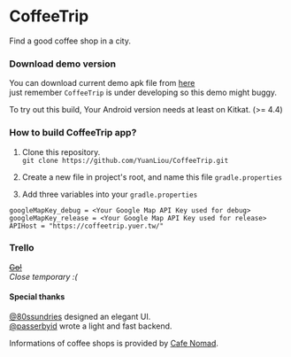 # CoffeeTrip
Find a good coffee shop in a city.

### Download demo version
You can download current demo apk file from [here](https://goo.gl/I0IMsr) <br>
just remember `CoffeeTrip` is under developing so this demo might buggy.

To try out this build, Your Android version needs at least on Kitkat. (>= 4.4)

### How to build CoffeeTrip app?
1. Clone this repository. <br>
`git clone https://github.com/YuanLiou/CoffeeTrip.git`

2. Create a new file in project's root, and name this file `gradle.properties`

3. Add three variables into your `gradle.properties`
```
googleMapKey_debug = <Your Google Map API Key used for debug>
googleMapKey_release = <Your Google Map API Key used for release>
APIHost = "https://coffeetrip.yuer.tw/"
```

### Trello
~~[Go!](https://trello.com/b/6Qpz4fIq/coffeetrip)~~  <br>
*Close temporary :(*

#### Special thanks
[@80ssundries](https://twitter.com/80ssundries) designed an elegant UI.<br>
[@passerbyid](https://twitter.com/passerbyid) wrote a light and fast backend.

Informations of coffee shops is provided by [Cafe Nomad](https://cafenomad.tw/).
